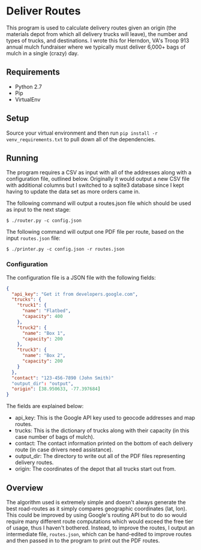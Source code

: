 # Deliver Routes

This program is used to calculate delivery routes given an origin (the materials depot from which all delivery trucks will leave), the number and types of trucks, and destinations. I wrote this for Herndon, VA's Troop 913 annual mulch fundraiser where we typically must deliver 6,000+ bags of mulch in a single (crazy) day.

## Requirements

* Python 2.7
* Pip
* VirtualEnv

## Setup

Source your virtual environment and then run ```pip install -r venv_requirements.txt``` to pull down all of the dependencies.

## Running

The program requires a CSV as input with all of the addresses along with a configuration file, outlined below. Originally it would output a new CSV file with additional columns but I switched to a sqlite3 database since I kept having to update the data set as more orders came in.

The following command will output a routes.json file which should be used as input to the next stage:

```shell
$ ./router.py -c config.json
```

The following command will output one PDF file per route, based on the input ```routes.json``` file:

```shell
$ ./printer.py -c config.json -r routes.json
```

### Configuration

The configuration file is a JSON file with the following fields:

```json
{
  "api_key": "Get it from developers.google.com",
  "trucks": {
    "truck1": {
      "name": "Flatbed",
      "capacity": 400
    },
    "truck2": {
      "name": "Box 1",
      "capacity": 200
    },
    "truck3": {
      "name": "Box 2",
      "capacity": 200
    }
  },
  "contact": "123-456-7890 (John Smith)"
  "output_dir": "output",
  "origin": [38.950633, -77.397684]
}
```

The fields are explained below:
* api_key: This is the Google API key used to geocode addresses and map routes.
* trucks: This is the dictionary of trucks along with their capacity (in this case number of bags of mulch).
* contact: The contact information printed on the bottom of each delivery route (in case drivers need assistance).
* output_dir: The directory to write out all of the PDF files representing delivery routes.
* origin: The coordinates of the depot that all trucks start out from.

## Overview

The algorithm used is extremely simple and doesn't always generate the best road-routes as it simply compares geographic coordinates (lat, lon). This could be improved by using Google's routing API but to do so would require many different route computations which would exceed the free tier of usage, thus I haven't bothered. Instead, to improve the routes, I output an intermediate file, ```routes.json```, which can be hand-edited to improve routes and then passed in to the program to print out the PDF routes.
